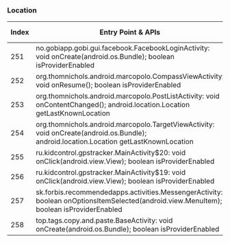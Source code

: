 ### Location
| Index | Entry Point & APIs | Screen shot | Resource id | Label |
| ------------- | ------------- | ------------- |-------------|-------------|
| 251 | no.gobiapp.gobi.gui.facebook.FacebookLoginActivity: void onCreate(android.os.Bundle); boolean isProviderEnabled | ![](C:\Users\hfu\Documents\COSMOS\output\py\Play_win8\Social\no.gobiapp.gobi\no.gobiapp.gobi.gui.facebook.FacebookLoginActivity.png) |  | |
| 252 | org.thomnichols.android.marcopolo.CompassViewActivity: void onResume(); boolean isProviderEnabled | ![](C:\Users\hfu\Documents\COSMOS\output\py\Play_win8\Social\org.thomnichols.android.marcopolo\org.thomnichols.android.marcopolo.CompassViewActivity.png) |  | |
| 253 | org.thomnichols.android.marcopolo.PostListActivity: void onContentChanged(); android.location.Location getLastKnownLocation | ![](C:\Users\hfu\Documents\COSMOS\output\py\Play_win8\Social\org.thomnichols.android.marcopolo\org.thomnichols.android.marcopolo.PostListActivity.png) |  | |
| 254 | org.thomnichols.android.marcopolo.TargetViewActivity: void onCreate(android.os.Bundle); android.location.Location getLastKnownLocation | ![](C:\Users\hfu\Documents\COSMOS\output\py\Play_win8\Social\org.thomnichols.android.marcopolo\org.thomnichols.android.marcopolo.TargetViewActivity.png) |  | |
| 255 | ru.kidcontrol.gpstracker.MainActivity$20: void onClick(android.view.View); boolean isProviderEnabled | ![](C:\Users\hfu\Documents\COSMOS\output\py\Play_win8\Social\ru.kidcontrol.gpstracker\ru.kidcontrol.gpstracker.MainActivity.png) |  | |
| 256 | ru.kidcontrol.gpstracker.MainActivity$19: void onClick(android.view.View); boolean isProviderEnabled | ![](C:\Users\hfu\Documents\COSMOS\output\py\Play_win8\Social\ru.kidcontrol.gpstracker\ru.kidcontrol.gpstracker.MainActivity.png) |  | |
| 257 | sk.forbis.recommendedapps.activities.MessengerActivity: boolean onOptionsItemSelected(android.view.MenuItem); boolean isProviderEnabled | ![](C:\Users\hfu\Documents\COSMOS\output\py\Play_win8\Social\sk.forbis.messenger\sk.forbis.recommendedapps.activities.MessengerActivity.png) |  | |
| 258 | top.tags.copy.and.paste.BaseActivity: void onCreate(android.os.Bundle); boolean isProviderEnabled | ![](C:\Users\hfu\Documents\COSMOS\output\py\Play_win8\Social\top.tags.copy.and.paste\top.tags.copy.and.paste.BaseActivity.png) |  | |
